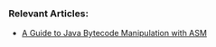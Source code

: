 ### Relevant Articles:

- [A Guide to Java Bytecode Manipulation with ASM](http://www.baeldung.com/java-asm)
